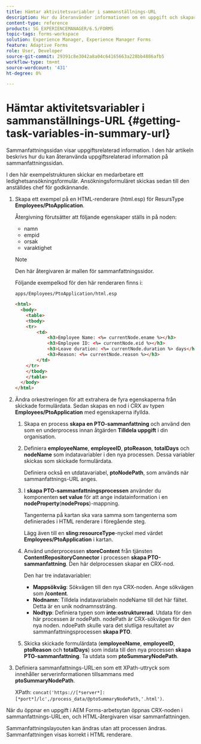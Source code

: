 ```yaml
---
title: Hämtar aktivitetsvariabler i sammanställnings-URL
description: Hur du återanvänder informationen om en uppgift och skapar en sammanfattande URL för att sammanfatta eller beskriva en uppgift.
content-type: reference
products: SG_EXPERIENCEMANAGER/6.5/FORMS
topic-tags: forms-workspace
solution: Experience Manager, Experience Manager Forms
feature: Adaptive Forms
role: User, Developer
source-git-commit: 29391c8e3042a8a04c64165663a228bb4886afb5
workflow-type: tm+mt
source-wordcount: '431'
ht-degree: 0%

---
```


# Hämtar aktivitetsvariabler i sammanställnings-URL {#getting-task-variables-in-summary-url}

Sammanfattningssidan visar uppgiftsrelaterad information. I den här artikeln beskrivs hur du kan återanvända uppgiftsrelaterad information på sammanfattningssidan.

I den här exempelstrukturen skickar en medarbetare ett ledighetsansökningsformulär. Ansökningsformuläret skickas sedan till den anställdes chef för godkännande.

1. Skapa ett exempel på en HTML-renderare (html.esp) för ResursType **Employees/PtoApplication**.

   Återgivning förutsätter att följande egenskaper ställs in på noden:

   * namn
   * empid
   * orsak
   * varaktighet

   >[!NOTE]
   >
   >Den här återgivaren är mallen för sammanfattningssidor.

   Följande exempelkod för den här renderaren finns i:

   `apps/Employees/PtoApplication/html.esp`

   ```html
   <html>
     <body>
       <table>
       <tbody>
       <tr>
           <td>
               <h3>Employee Name: <%= currentNode.ename %></h3>
               <h3>Employee ID: <%= currentNode.eid %></h3>
               <h3>Leave duration: <%= currentNode.duration %> days</h3>
               <h3>Reason: <%= currentNode.reason %></h3>
           </td>
       </tr>
       </tbody>
       </table>
     </body>
   </html>
   ```

1. Ändra orkestreringen för att extrahera de fyra egenskaperna från skickade formulärdata. Sedan skapas en nod i CRX av typen **Employees/PtoApplication** med egenskaperna ifyllda.

   1. Skapa en process **skapa en PTO-sammanfattning** och använd den som en underprocess innan åtgärden **Tilldela uppgift** i din organisation.
   1. Definiera **employeeName**, **employeeID**, **ptoReason**, **totalDays** och **nodeName** som indatavariabler i den nya processen. Dessa variabler skickas som skickade formulärdata.

      Definiera också en utdatavariabel, **ptoNodePath**, som används när sammanfattnings-URL anges.

   1. I **skapa PTO-sammanfattningsprocessen** använder du komponenten **set value** för att ange indatainformation i en **nodeProperty**(**nodeProps**)-mappning.

      Tangenterna på kartan ska vara samma som tangenterna som definierades i HTML renderare i föregående steg.

      Lägg även till en **sling:resourceType**-nyckel med värdet **Employees/PtoApplication** i kartan.

   1. Använd underprocessen **storeContent** från tjänsten **ContentRepositoryConnector** i processen **skapa PTO-sammanfattning**. Den här delprocessen skapar en CRX-nod.

      Den har tre indatavariabler:

      * **Mappsökväg**: Sökvägen till den nya CRX-noden. Ange sökvägen som **/content**.
      * **Nodnamn**: Tilldela indatavariabeln nodeName till det här fältet. Detta är en unik nodnamnssträng.
      * **Nodtyp**: Definiera typen som **inte:ostrukturerad**. Utdata för den här processen är nodePath. nodePath är CRX-sökvägen för den nya noden. ndoePath skulle vara det slutliga resultatet av sammanfattningsprocessen **skapa PTO**.

   1. Skicka skickade formulärdata (**employeeName**, **employeeID**, **ptoReason** och **totalDays**) som indata till den nya processen **skapa PTO-sammanfattning**. Ta utdata som **ptoSummaryNodePath**.

1. Definiera sammanfattnings-URL:en som ett XPath-uttryck som innehåller serverinformationen tillsammans med **ptoSummaryNodePath**.

   XPath: `concat('https://[*server*]:[*port*]/lc',/process_data/@ptoSummaryNodePath,'.html')`.

När du öppnar en uppgift i AEM Forms-arbetsytan öppnas CRX-noden i sammanfattnings-URL:en, och HTML-återgivaren visar sammanfattningen.

Sammanfattningslayouten kan ändras utan att processen ändras. Sammanfattningen visas korrekt i HTML renderare.

